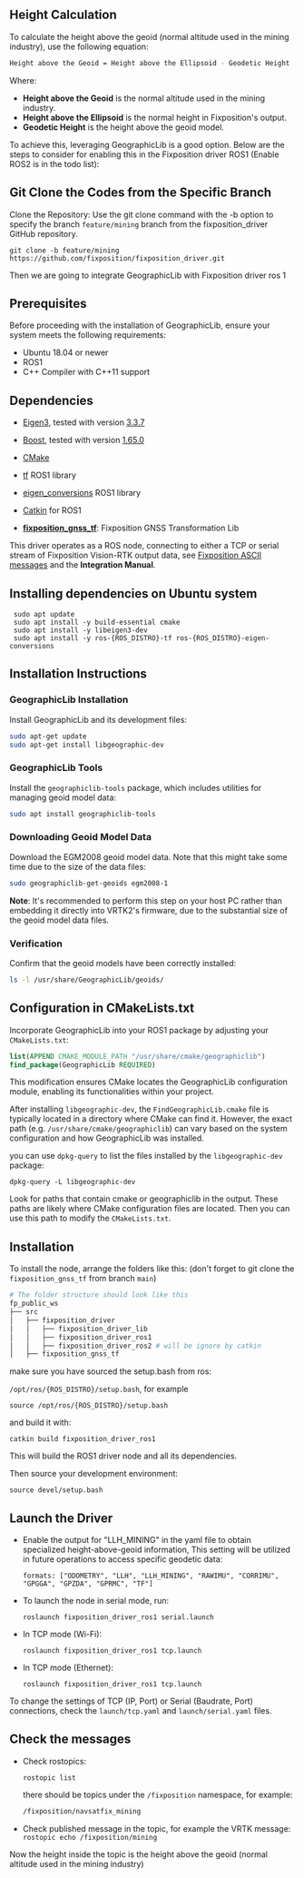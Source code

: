 ## Height Calculation

To calculate the height above the geoid (normal altitude used in the mining industry), use the following equation:

```bash
Height above the Geoid = Height above the Ellipsoid - Geodetic Height
```

Where:
- **Height above the Geoid** is the normal altitude used in the mining industry.
- **Height above the Ellipsoid** is the normal height in Fixposition's output.
- **Geodetic Height** is the height above the geoid model.

To achieve this, leveraging GeographicLib is a good option. Below are the steps to consider for enabling this in the Fixposition driver ROS1 (Enable ROS2 is in the todo list):

## Git Clone the Codes from the Specific Branch

Clone the Repository: Use the git clone command with the -b option to specify the branch `feature/mining` branch from the fixposition_driver GitHub repository.

```
git clone -b feature/mining https://github.com/fixposition/fixposition_driver.git
```
Then we are going to integrate GeographicLib with Fixposition driver ros 1

## Prerequisites

Before proceeding with the installation of GeographicLib, ensure your system meets the following requirements:
- Ubuntu 18.04 or newer
- ROS1
- C++ Compiler with C++11 support

## Dependencies

-  [Eigen3](https://eigen.tuxfamily.org/index.php?title=Main_Page), tested with version [3.3.7](https://gitlab.com/libeigen/eigen/-/releases/3.3.7)
-  [Boost](https://www.boost.org/), tested with version [1.65.0](https://www.boost.org/users/history/version_1_65_0.html)
-  [CMake](https://cmake.org/)
-  [tf](http://wiki.ros.org/tf) ROS1 library
-  [eigen_conversions](https://wiki.ros.org/eigen_conversions) ROS1 library
-  [Catkin](http://wiki.ros.org/catkin) for ROS1

-  **[fixposition_gnss_tf](https://github.com/fixposition/fixposition_gnss_tf)**: Fixposition GNSS Transformation Lib


This driver operates as a ROS node, connecting to either a TCP or serial stream of Fixposition Vision-RTK output data, see [Fixposition ASCII messages](#fixposition-ascii-messages) and the **Integration Manual**.

## Installing dependencies on Ubuntu system

```
 sudo apt update
 sudo apt install -y build-essential cmake
 sudo apt install -y libeigen3-dev
 sudo apt install -y ros-{ROS_DISTRO}-tf ros-{ROS_DISTRO}-eigen-conversions
```

## Installation Instructions

### GeographicLib Installation

Install GeographicLib and its development files:

```sh
sudo apt-get update
sudo apt-get install libgeographic-dev
```

### GeographicLib Tools

Install the `geographiclib-tools` package, which includes utilities for managing geoid model data:

```sh
sudo apt install geographiclib-tools
```

### Downloading Geoid Model Data

Download the EGM2008 geoid model data. Note that this might take some time due to the size of the data files:

```sh
sudo geographiclib-get-geoids egm2008-1
```

**Note**: It's recommended to perform this step on your host PC rather than embedding it directly into VRTK2's firmware, due to the substantial size of the geoid model data files.

### Verification

Confirm that the geoid models have been correctly installed:

```sh
ls -l /usr/share/GeographicLib/geoids/
```

## Configuration in CMakeLists.txt

Incorporate GeographicLib into your ROS1 package by adjusting your `CMakeLists.txt`:

```cmake
list(APPEND CMAKE_MODULE_PATH "/usr/share/cmake/geographiclib")
find_package(GeographicLib REQUIRED)
```
This modification ensures CMake locates the GeographicLib configuration module, enabling its functionalities within your project.

After installing `libgeographic-dev`, the `FindGeographicLib.cmake` file is typically located in a directory where CMake can find it. However, the exact path (e.g. `/usr/share/cmake/geographiclib`) can vary based on the system configuration and how GeographicLib was installed.

you can use `dpkg-query` to list the files installed by the `libgeographic-dev` package:

```
dpkg-query -L libgeographic-dev
```

Look for paths that contain cmake or geographiclib in the output. These paths are likely where CMake configuration files are located. Then you can use this path to modify the `CMakeLists.txt`.

## Installation

To install the node, arrange the folders like this: (don't forget to git clone the `fixposition_gnss_tf` from branch `main`)

```bash
# The folder structure should look like this
fp_public_ws
├── src
│   ├── fixposition_driver
│   │   ├── fixposition_driver_lib
│   │   ├── fixposition_driver_ros1
│   │   ├── fixposition_driver_ros2 # will be ignore by catkin
│   ├── fixposition_gnss_tf
```
make sure you have sourced the setup.bash from ros:

`/opt/ros/{ROS_DISTRO}/setup.bash`, for example

```
source /opt/ros/{ROS_DISTRO}/setup.bash
```

and build it with:

`catkin build fixposition_driver_ros1`

This will build the ROS1 driver node and all its dependencies.

Then source your development environment:

`source devel/setup.bash`

## Launch the Driver

-  Enable the output for "LLH_MINING" in the yaml file to obtain specialized height-above-geoid information, This setting will be utilized in future operations to access specific geodetic data:

   ` formats: ["ODOMETRY", "LLH", "LLH_MINING", "RAWIMU", "CORRIMU", "GPGGA", "GPZDA", "GPRMC", "TF"] `

-  To launch the node in serial mode, run:

   `roslaunch fixposition_driver_ros1 serial.launch`

-  In TCP mode (Wi-Fi):

   `roslaunch fixposition_driver_ros1 tcp.launch`

-  In TCP mode (Ethernet):

   `roslaunch fixposition_driver_ros1 tcp.launch`

To change the settings of TCP (IP, Port) or Serial (Baudrate, Port) connections, check the `launch/tcp.yaml` and `launch/serial.yaml` files.

## Check the messages
- Check rostopics:

  `rostopic list`


   there should be topics under the `/fixposition` namespace, for example:
   ```bash
   /fixposition/navsatfix_mining
   ```

- Check published message in the topic, for example the VRTK message:
   `rostopic echo /fixposition/mining`

Now the height inside the topic is the height above the geoid (normal altitude used in the mining industry)




